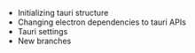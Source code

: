 - Initializing tauri structure
- Changing electron dependencies to tauri APIs
- Tauri settings
- New branches